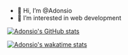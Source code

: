 - 👋 Hi, I’m @Adonsio
- 👀 I’m interested in web development



[![Adonsio's GitHub stats](https://github-readme-stats.vercel.app/api?username=Adonsio&theme=chartreuse-dark)](https://github.com/anuraghazra/github-readme-stats)

[![Adonsio's wakatime stats](https://github-readme-stats.vercel.app/api/wakatime?username=Adonsio)](https://github.com/anuraghazra/github-readme-stats)

<!---
Adonsio/Adonsio is a ✨ special ✨ repository because its `README.md` (this file) appears on your GitHub profile.
You can click the Preview link to take a look at your changes.
--->
